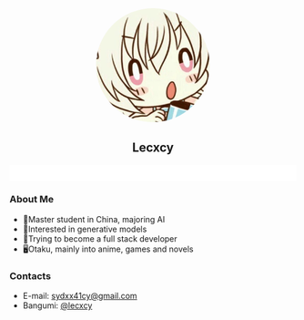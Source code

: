 <p align="center">
  <img src="img/avatar.jpg" style="width: 200px; height: 200px; border-radius: 50%;"/>
</p>
<h2 align="center">Lecxcy</h2>

<p align="center">
  <img src="img/slogan.svg" align="center" />
</p>

### About Me

- 🏫Master student in China, majoring AI
- 🎈Interested in generative models
- 💪Trying to become a full stack developer
- 🖥Otaku, mainly into anime, games and novels

### Contacts

- E-mail: sydxx41cy@gmail.com
- Bangumi: [@lecxcy](https://bangumi.tv/user/lecxcy)
